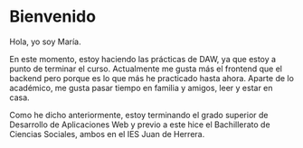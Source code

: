 # Bienvenido

Hola, yo soy María.

En este momento, estoy haciendo las prácticas de DAW, ya que estoy a punto de terminar el curso. Actualmente me gusta más el frontend que el backend pero porque es lo que más he practicado hasta ahora. Aparte de lo académico, me gusta pasar tiempo en familia y amigos, leer y estar en casa. 

Como he dicho anteriormente, estoy terminando el grado superior de Desarrollo de Aplicaciones Web y previo a este hice el Bachillerato de Ciencias Sociales, ambos en el IES Juan de Herrera.